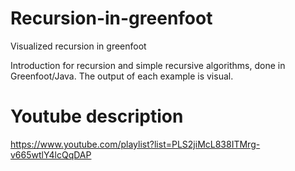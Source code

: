 # Recursion-in-greenfoot
Visualized recursion in greenfoot

Introduction for recursion and simple recursive algorithms, done in Greenfoot/Java. The output of each example is visual.

# Youtube description
https://www.youtube.com/playlist?list=PLS2jiMcL838ITMrg-v665wtlY4lcQqDAP
